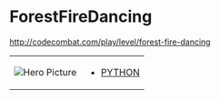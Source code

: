 # ForestFireDancing 

http://codecombat.com/play/level/forest-fire-dancing
<table>
<tr>
<td>

![Hero Picture](hero.png?raw=true "Hero Picture")

</td>
<td>
<ul>
<li>

[PYTHON](ForestFireDancing.py)

</li>
</td>
</tr>
<table>